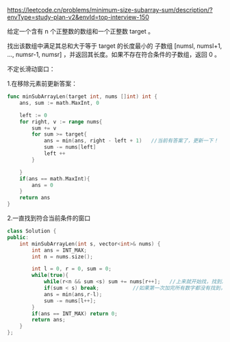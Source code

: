 https://leetcode.cn/problems/minimum-size-subarray-sum/description/?envType=study-plan-v2&envId=top-interview-150

给定一个含有 n 个正整数的数组和一个正整数 target 。

找出该数组中满足其总和大于等于 target 的长度最小的 
子数组
 [numsl, numsl+1, ..., numsr-1, numsr] ，并返回其长度。如果不存在符合条件的子数组，返回 0 。

 

不定长滑动窗口：


1.在移除元素前更新答案：

```go
func minSubArrayLen(target int, nums []int) int {
    ans, sum := math.MaxInt, 0

    left := 0
    for right, v := range nums{
        sum += v
        for sum >= target{
            ans = min(ans, right - left + 1)   //当前有答案了，更新一下！
            sum -= nums[left]
            left ++
        }

    }
    if(ans == math.MaxInt){
        ans = 0
    }
    return ans
}
```



2.一直找到符合当前条件的窗口


```c++
class Solution {
public:
    int minSubArrayLen(int s, vector<int>& nums) {
        int ans = INT_MAX;
        int n = nums.size();

        int l = 0, r = 0, sum = 0;
        while(true){
            while(r<n && sum <s) sum += nums[r++];   //上来就开始找，找到之后退出循环
            if(sum < s) break;           //如果第一次加完所有数字都没有找到，直接退出，没有答案
            ans = min(ans,r-l);
            sum -= nums[l++];
        }
        if(ans == INT_MAX) return 0;
        return ans;
    }
};
```